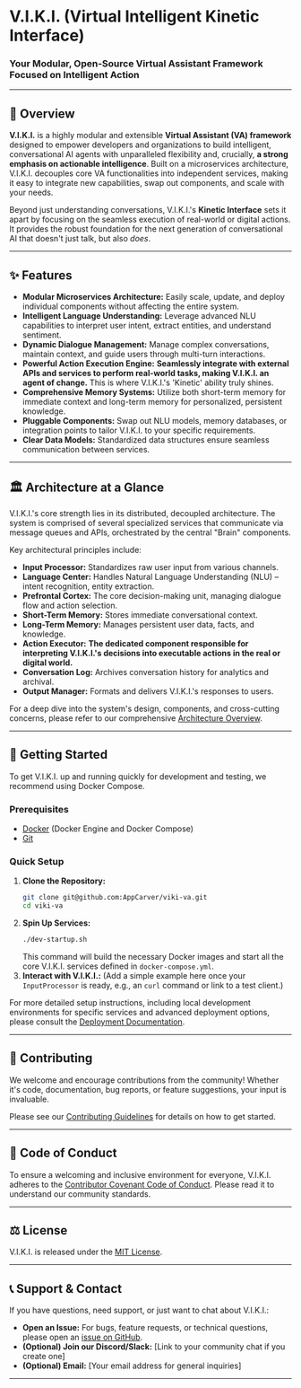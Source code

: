 # V.I.K.I. (Virtual Intelligent **Kinetic Interface**)

### Your Modular, Open-Source Virtual Assistant Framework Focused on Intelligent Action

---

## 🚀 Overview

**V.I.K.I.** is a highly modular and extensible **Virtual Assistant (VA) framework** designed to empower developers and organizations to build intelligent, conversational AI agents with unparalleled flexibility and, crucially, **a strong emphasis on actionable intelligence**. Built on a microservices architecture, V.I.K.I. decouples core VA functionalities into independent services, making it easy to integrate new capabilities, swap out components, and scale with your needs.

Beyond just understanding conversations, V.I.K.I.'s **Kinetic Interface** sets it apart by focusing on the seamless execution of real-world or digital actions. It provides the robust foundation for the next generation of conversational AI that doesn't just talk, but also *does*.

---

## ✨ Features

* **Modular Microservices Architecture:** Easily scale, update, and deploy individual components without affecting the entire system.
* **Intelligent Language Understanding:** Leverage advanced NLU capabilities to interpret user intent, extract entities, and understand sentiment.
* **Dynamic Dialogue Management:** Manage complex conversations, maintain context, and guide users through multi-turn interactions.
* **Powerful Action Execution Engine:** **Seamlessly integrate with external APIs and services to perform real-world tasks, making V.I.K.I. an agent of change.** This is where V.I.K.I.'s 'Kinetic' ability truly shines.
* **Comprehensive Memory Systems:** Utilize both short-term memory for immediate context and long-term memory for personalized, persistent knowledge.
* **Pluggable Components:** Swap out NLU models, memory databases, or integration points to tailor V.I.K.I. to your specific requirements.
* **Clear Data Models:** Standardized data structures ensure seamless communication between services.

---

## 🏛️ Architecture at a Glance

V.I.K.I.'s core strength lies in its distributed, decoupled architecture. The system is comprised of several specialized services that communicate via message queues and APIs, orchestrated by the central "Brain" components.

Key architectural principles include:

* **Input Processor:** Standardizes raw user input from various channels.
* **Language Center:** Handles Natural Language Understanding (NLU) – intent recognition, entity extraction.
* **Prefrontal Cortex:** The core decision-making unit, managing dialogue flow and action selection.
* **Short-Term Memory:** Stores immediate conversational context.
* **Long-Term Memory:** Manages persistent user data, facts, and knowledge.
* **Action Executor:** **The dedicated component responsible for interpreting V.I.K.I.'s decisions into executable actions in the real or digital world.**
* **Conversation Log:** Archives conversation history for analytics and archival.
* **Output Manager:** Formats and delivers V.I.K.I.'s responses to users.

For a deep dive into the system's design, components, and cross-cutting concerns, please refer to our comprehensive [Architecture Overview](/architecture/overview.md).

---

## 🚀 Getting Started

To get V.I.K.I. up and running quickly for development and testing, we recommend using Docker Compose.

### Prerequisites

* [Docker](https://www.docker.com/get-started) (Docker Engine and Docker Compose)
* [Git](https://git-scm.com/book/en/v2/Getting-Started-Installing-Git)

### Quick Setup

1.  **Clone the Repository:**
    ```bash
    git clone git@github.com:AppCarver/viki-va.git
    cd viki-va
    ```
2.  **Spin Up Services:**
    ```bash
    ./dev-startup.sh
    ```
    This command will build the necessary Docker images and start all the core V.I.K.I. services defined in `docker-compose.yml`.
3.  **Interact with V.I.K.I.:** (Add a simple example here once your `InputProcessor` is ready, e.g., an `curl` command or link to a test client.)

For more detailed setup instructions, including local development environments for specific services and advanced deployment options, please consult the [Deployment Documentation](/deployment/overview.md).

---

## 👋 Contributing

We welcome and encourage contributions from the community! Whether it's code, documentation, bug reports, or feature suggestions, your input is invaluable.

Please see our [Contributing Guidelines](/CONTRIBUTING.md) for details on how to get started.

---

## 📄 Code of Conduct

To ensure a welcoming and inclusive environment for everyone, V.I.K.I. adheres to the [Contributor Covenant Code of Conduct](/CODE_OF_CONDUCT.md). Please read it to understand our community standards.

---

## ⚖️ License

V.I.K.I. is released under the [MIT License](/LICENSE).

---

## 📞 Support & Contact

If you have questions, need support, or just want to chat about V.I.K.I.:

* **Open an Issue:** For bugs, feature requests, or technical questions, please open an [issue on GitHub](https://github.com/YOUR_GITHUB_USERNAME/viki-va/issues).
* **(Optional) Join our Discord/Slack:** [Link to your community chat if you create one]
* **(Optional) Email:** [Your email address for general inquiries]

---